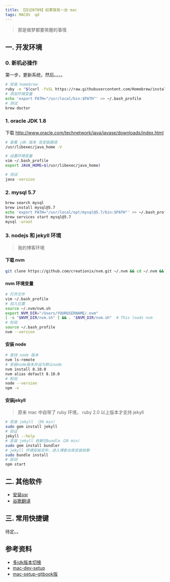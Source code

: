 ```yaml
---
title: 【日记0709】如果我有一台 mac
tags: MACOS  qd
---
```


> 那是做梦都要笑醒的事情

<!--more-->
## 一. 开发环境

### 0. 新机必操作
第一步，更新系统，然后。。。。  

```bash
# 安装 homebrew
ruby -e "$(curl -fsSL https://raw.githubusercontent.com/Homebrew/install/master/install)"
# 添加环境变量
echo 'export PATH="/usr/local/bin:$PATH"' >> ~/.bash_profile
# 测试
brew doctor
```

### 1. oracle JDK 1.8
下载  http://www.oracle.com/technetwork/java/javase/downloads/index.html

```bash
# 查看 jdk 版本 及安装路径
/usr/libexec/java_home -V

# 设置环境变量
vim ~/.bash_profile
export JAVA_HOME=$(/usr/libexec/java_home)

# 测试
java -version
```

### 2. mysql 5.7
```bash
brew search mysql
brew install mysql@5.7
echo 'export PATH="/usr/local/opt/mysql@5.7/bin:$PATH"' >> ~/.bash_profile
brew services start mysql@5.7
mysql -uroot
```

### 3. nodejs 和 jekyll 环境
> 我的博客环境

#### 下载 nvm  
```bash
git clone https://github.com/creationix/nvm.git ~/.nvm && cd ~/.nvm && git checkout `git describe --abbrev=0 --tags`
```

#### nvm 环境变量  
```bash
# 打开文件
vim ~/.bash_profile
# 加入位置
source ~/.nvm/nvm.sh
export NVM_DIR="/Users/YOURUSERNAME/.nvm"
[ -s "$NVM_DIR/nvm.sh" ] && . "$NVM_DIR/nvm.sh"  # This loads nvm
# 检验
source ~/.bash_profile
nvm --version
```

#### 安装 node
```bash
# 查找 node 版本
nvm ls-remote
# 安装node版本并设为默认node
nvm install 8.10.0
nvm alias default 8.10.0
# 检验
node --version
npm -v
```

#### 安装jekyll
> 原来 mac 中自带了 ruby 环境， ruby 2.0 以上版本才支持 jekyll

```bash
# 安装 jekyll （30 min）
sudo gem install jekyll
# 验证
jekyll --help
# 安装 jekyll 依赖包bundle（20 min）
sudo gem install bundler
# jekyll 环境安装完毕，进入博客仓库安装依赖
sudo bundle install
# 启动
npm start
```

## 二. 其他软件

- [安装ssr](https://github.com/shadowsocks/ShadowsocksX-NG/releases/)
- [谷歌翻译](https://chrome.google.com/webstore/category/extensions)


## 三. 常用快捷键
待定。。

## 参考资料
- [多jdk版本切换](https://www.cnblogs.com/newstar/p/5512151.html)
- [mac-dev-setup](https://github.com/nicolashery/mac-dev-setup)
- [mac-setup-gitbook版](https://sourabhbajaj.com/mac-setup/Homebrew/README.html)
